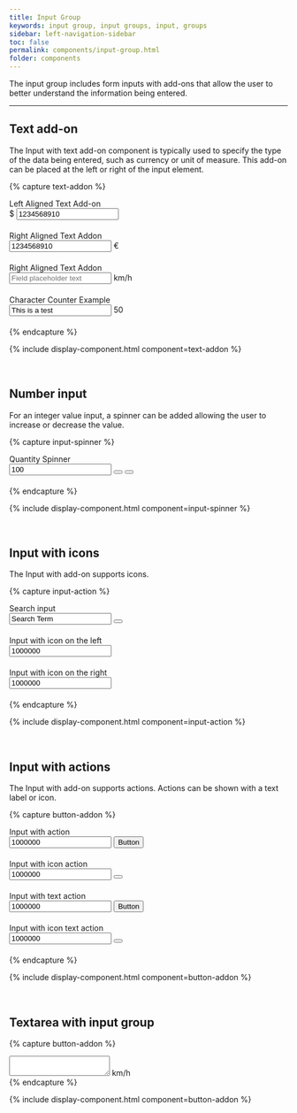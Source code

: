 ```yaml
---
title: Input Group
keywords: input group, input groups, input, groups
sidebar: left-navigation-sidebar
toc: false
permalink: components/input-group.html
folder: components
---
```


The input group includes form inputs with add-ons that allow the user to better understand the information being entered.

<hr/>

## Text add-on

The Input with text add-on component is typically used to specify the type of the data being entered, such as currency or unit of measure. This add-on can be placed at the left or right of the input element.

<style type="text/css">
.fd-form__group {
    margin-bottom: 20px;
}
</style>

{% capture text-addon %}
<div class="fd-form__group">
    <div class="fd-form__item">
        <label class="fd-form__label" for="">Left Aligned Text Add-on</label>
        <div class="fd-input-group fd-input-group--before">
            <span class="fd-input-group__addon fd-input-group__addon--before">$</span>
            <input class="" type="text" id="" name="" value="1234568910 ">
        </div>
    </div>
</div>

<div class="fd-form__group">
    <div class="fd-form__item">
        <label class="fd-form__label" for="">Right Aligned Text Addon</label>
        <div class="fd-input-group fd-input-group--after">
            <input class="" type="text" id="" name="" value="1234568910 ">
            <span class="fd-input-group__addon fd-input-group__addon--after">€</span>
        </div>
    </div>
</div>

<div class="fd-form__group">
    <div class="fd-form__item">
        <label class="fd-form__label" for="">Right Aligned Text Addon</label>
        <div class="fd-input-group fd-input-group--after">
            <input class="" type="text" id="" name="" value="" placeholder="Field placeholder text">
            <span class="fd-input-group__addon fd-input-group__addon--after">km/h</span>
        </div>
    </div>
</div>

<div class="fd-form__group">
    <div class="fd-form__item">
        <label class="fd-form__label" for="">Character Counter Example</label>
        <div class="fd-input-group fd-input-group--after">
            <input class="" type="text" id="" name="" value="This is a test">
            <span class="fd-input-group__addon fd-input-group__addon--after">50</span>
        </div>
    </div>
</div>
{% endcapture %}

{% include display-component.html component=text-addon %}

<br />

## Number input

For an integer value input, a spinner can be added allowing the user to increase or decrease the value.

{% capture input-spinner %}
<div class="fd-form__group">
    <div class="fd-form__item">
        <label class="fd-form__label" for="">Quantity Spinner</label>
        <div class="fd-input-group fd-input-group--after">
            <input class="" type="number" id="spinner-1" name="" value="100" />
            <span class="fd-input-group__addon fd-input-group__addon--button fd-input-group__addon--after">
                <button class="fd-input-group__button fd-input-group__button--step-up sap-icon--slim-arrow-up" aria-label="Step up" onclick="document.getElementById('spinner-1').stepUp();"></button>
                <button class="fd-input-group__button fd-input-group__button--step-down sap-icon--slim-arrow-down" aria-label="Step down" onclick="document.getElementById('spinner-1').stepDown();"></button>
            </span>
        </div>
    </div>
</div>
{% endcapture %}

{% include display-component.html component=input-spinner %}

<br/>

## Input with icons

The Input with add-on supports icons.

{% capture input-action %}
<div class="fd-form__group">
    <div class="fd-form__item">
        <label class="fd-form__label" for="">Search input</label>
        <div class="fd-input-group">
            <input class="" type="search" id="search-1" name="" value="Search Term" placeholder="Enter Term..">
            <span class="fd-input-group__addon fd-input-group__addon--button">
                <button class="fd-input-group__button fd-input-group__button--clear" aria-label="Clear" onclick="document.getElementById('search-1').value = '';"></button>
            </span>
        </div>
    </div>
</div>

<div class="fd-form__group">
    <div class="fd-form__item">
        <label class="fd-form__label" for="">Input with icon on the left</label>
        <div class="fd-input-group fd-input-group--before">
            <span class="fd-input-group__addon fd-input-group__addon--before">
                <span class="sap-icon--globe" role="presentation"></span>
            </span>
            <input class="" type="text" id="" name="" value="1000000">
        </div>
    </div>
</div>

<div class="fd-form__group">
    <div class="fd-form__item">
        <label class="fd-form__label" for="">Input with icon on the right</label>
        <div class="fd-input-group fd-input-group--after">
            <input class="" type="text" id="" name="" value="1000000">
            <span class="fd-input-group__addon fd-input-group__addon--after">
                <span class="sap-icon--hide" role="presentation"></span>
            </span>
        </div>
    </div>
</div>
{% endcapture %}

{% include display-component.html component=input-action %}

<br>

## Input with actions

The Input with add-on supports actions. Actions can be shown with a text label or icon.

{% capture button-addon %}
<div class="fd-form__group">
    <div class="fd-form__item">
        <label class="fd-form__label" for="">Input with action</label>
        <div class="fd-input-group fd-input-group--after">
            <input class="" type="text" id="" name="" value="1000000">
            <span class="fd-input-group__addon fd-input-group__addon--button fd-input-group__addon--after">
                <button class="fd-button--secondary">
                    Button
                </button>
            </span>
        </div>
    </div>
</div>

<div class="fd-form__group">
    <div class="fd-form__item">
        <label class="fd-form__label" for="">Input with icon action</label>
        <div class="fd-input-group fd-input-group--after">
            <input class="" type="text" id="" name="" value="1000000">
            <span class="fd-input-group__addon fd-input-group__addon--button fd-input-group__addon--after">
                <button class="fd-button--icon fd-button--secondary sap-icon--navigation-down-arrow"></button>
            </span>
        </div>
    </div>
</div>

<div class="fd-form__group">
    <div class="fd-form__item">
        <label class="fd-form__label" for="">Input with text action</label>
        <div class="fd-input-group fd-input-group--after">
            <input class="" type="text" id="" name="" value="1000000">
            <span class="fd-input-group__addon fd-input-group__addon--button fd-input-group__addon--after">
                <button class="fd-button--secondary">
                    Button
                </button>
            </span>
        </div>
    </div>
</div>

<div class="fd-form__group">
    <div class="fd-form__item">
        <label class="fd-form__label" for="">Input with icon text action</label>
        <div class="fd-input-group fd-input-group--after">
            <input class="" type="text" id="" name="" value="1000000">
            <span class="fd-input-group__addon fd-input-group__addon--button fd-input-group__addon--after">
                <button class="fd-button--icon fd-button--secondary sap-icon--navigation-down-arrow"></button>
            </span>
        </div>
    </div>
</div>
{% endcapture %}

{% include display-component.html component=button-addon %}

<br>


## Textarea with input group

{% capture button-addon %}
<div class="fd-input-group fd-input-group--after">
    <textarea class="" id=""></textarea>
    <span class="fd-input-group__addon fd-input-group__addon--after fd-input-group__addon--textarea">
        km/h
    </span>
</div>
{% endcapture %}

{% include display-component.html component=button-addon %}

<br>
